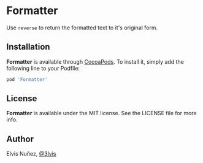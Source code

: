 # Formatter

Use `reverse` to return the formatted text to it's original form.

## Installation

**Formatter** is available through [CocoaPods](http://cocoapods.org). To install
it, simply add the following line to your Podfile:

```ruby
pod 'Formatter'
```

## License

**Formatter** is available under the MIT license. See the LICENSE file for more info.

## Author

Elvis Nuñez, [@3lvis](https://twitter.com/3lvis)

